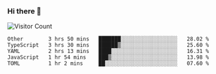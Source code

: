 ### Hi there 👋

![Visitor Count](https://profile-counter.glitch.me/andepzai/count.svg)

<!--START_SECTION:waka-->
```text
Other        3 hrs 50 mins   ███████░░░░░░░░░░░░░░░░░░   28.02 % 
TypeScript   3 hrs 30 mins   ██████▒░░░░░░░░░░░░░░░░░░   25.60 % 
YAML         2 hrs 13 mins   ████░░░░░░░░░░░░░░░░░░░░░   16.31 % 
JavaScript   1 hr 54 mins    ███▒░░░░░░░░░░░░░░░░░░░░░   13.98 % 
TOML         1 hr 2 mins     ██░░░░░░░░░░░░░░░░░░░░░░░   07.60 % 
```
<!--END_SECTION:waka-->